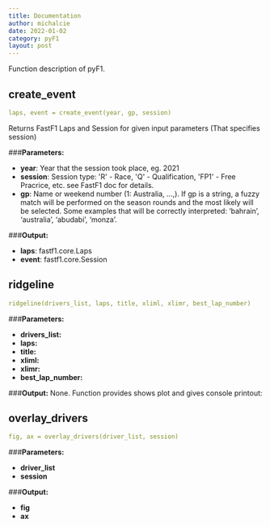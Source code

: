 ```yaml
---
title: Documentation
author: michalcie
date: 2022-01-02
category: pyF1
layout: post
---
```


Function description of pyF1.

create_event
------------
```yaml
laps, event = create_event(year, gp, session)
```
Returns FastF1 Laps and Session for given input parameters (That specifies session)

###**Parameters:**   
- **year**: Year that the session took place, eg. 2021
- **session**: Session type: 'R' - Race, 'Q' - Qualification, 'FP1' - Free Pracrice, etc. see FastF1 doc for details.
- **gp**: Name or weekend number (1: Australia, …,). If gp is a string, a fuzzy match will be performed on the season rounds and the most likely will be selected.
Some examples that will be correctly interpreted: ‘bahrain’, ‘australia’, ‘abudabi’, ‘monza’.

###**Output:** 
- **laps**: fastf1.core.Laps  
- **event**: fastf1.core.Session  

ridgeline
-----------

```yaml
ridgeline(drivers_list, laps, title, xliml, xlimr, best_lap_number)
```

###**Parameters:**   
- **drivers_list:**
- **laps:**
- **title:**
- **xliml:**
- **xlimr:**
- **best_lap_number:** 

###**Output:**
None. Function provides shows plot and gives console printout:


overlay_drivers
---
```yaml
fig, ax = overlay_drivers(driver_list, session)
```
###**Parameters:**   
- **driver_list**
- **session**

###**Output:**
- **fig**
- **ax**

[1]: https://pages.github.com/themes
[2]: https://github.com/sighingnow/jekyll-gitbook/fork